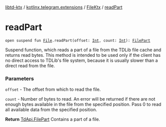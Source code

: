 [libtd-ktx](../../index.md) / [kotlinx.telegram.extensions](../index.md) / [FileKtx](index.md) / [readPart](./read-part.md)

# readPart

`open suspend fun `[`File`](https://tdlibx.github.io/td/docs/org/drinkless/td/libcore/telegram/TdApi.File.html)`.readPart(offset: `[`Int`](https://kotlinlang.org/api/latest/jvm/stdlib/kotlin/-int/index.html)`, count: `[`Int`](https://kotlinlang.org/api/latest/jvm/stdlib/kotlin/-int/index.html)`): `[`FilePart`](https://tdlibx.github.io/td/docs/org/drinkless/td/libcore/telegram/TdApi.FilePart.html)

Suspend function, which reads a part of a file from the TDLib file cache and returns read
bytes. This method is intended to be used only if the client has no direct access to TDLib's file
system, because it is usually slower than a direct read from the file.

### Parameters

`offset` - The offset from which to read the file.

`count` - Number of bytes to read. An error will be returned if there are not enough bytes
available in the file from the specified position. Pass 0 to read all available data from the
specified position.

**Return**
[TdApi.FilePart](https://tdlibx.github.io/td/docs/org/drinkless/td/libcore/telegram/TdApi.FilePart.html) Contains a part of a file.

